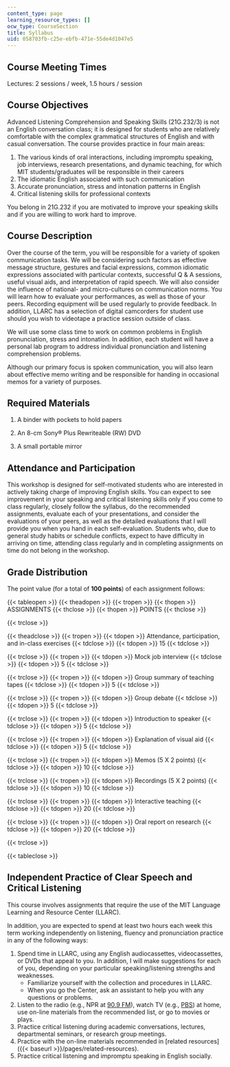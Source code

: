 ```yaml
---
content_type: page
learning_resource_types: []
ocw_type: CourseSection
title: Syllabus
uid: 058703fb-c25e-ebfb-471e-55de4d1047e5
---
```


Course Meeting Times
--------------------

Lectures: 2 sessions / week, 1.5 hours / session

Course Objectives
-----------------

Advanced Listening Comprehension and Speaking Skills (21G.232/3) is not an English conversation class; it is designed for students who are relatively comfortable with the complex grammatical structures of English and with casual conversation. The course provides practice in four main areas:

1.  The various kinds of oral interactions, including impromptu speaking, job interviews, research presentations, and dynamic teaching, for which MIT students/graduates will be responsible in their careers
2.  The idiomatic English associated with such communication
3.  Accurate pronunciation, stress and intonation patterns in English
4.  Critical listening skills for professional contexts

You belong in 21G.232 if you are motivated to improve your speaking skills and if you are willing to work hard to improve.

Course Description
------------------

Over the course of the term, you will be responsible for a variety of spoken communication tasks. We will be considering such factors as effective message structure, gestures and facial expressions, common idiomatic expressions associated with particular contexts, successful Q & A sessions, useful visual aids, and interpretation of rapid speech. We will also consider the influence of national- and micro-cultures on communication norms. You will learn how to evaluate your performances, as well as those of your peers. Recording equipment will be used regularly to provide feedback. In addition, LLARC has a selection of digital camcorders for student use should you wish to videotape a practice session outside of class.

We will use some class time to work on common problems in English pronunciation, stress and intonation. In addition, each student will have a personal lab program to address individual pronunciation and listening comprehension problems.

Although our primary focus is spoken communication, you will also learn about effective memo writing and be responsible for handing in occasional memos for a variety of purposes.

Required Materials
------------------

1.  A binder with pockets to hold papers
    
2.  An 8-cm Sony® Plus Rewriteable (RW) DVD
3.  A small portable mirror

Attendance and Participation
----------------------------

This workshop is designed for self-motivated students who are interested in actively taking charge of improving English skills. You can expect to see improvement in your speaking and critical listening skills only if you come to class regularly, closely follow the syllabus, do the recommended assignments, evaluate each of your presentations, and consider the evaluations of your peers, as well as the detailed evaluations that I will provide you when you hand in each self-evaluation. Students who, due to general study habits or schedule conflicts, expect to have difficulty in arriving on time, attending class regularly and in completing assignments on time do not belong in the workshop.

Grade Distribution
------------------

The point value (for a total of **100 points**) of each assignment follows:

{{< tableopen >}}
{{< theadopen >}}
{{< tropen >}}
{{< thopen >}}
ASSIGNMENTS
{{< thclose >}}
{{< thopen >}}
POINTS
{{< thclose >}}

{{< trclose >}}

{{< theadclose >}}
{{< tropen >}}
{{< tdopen >}}
Attendance, participation, and in-class exercises
{{< tdclose >}}
{{< tdopen >}}
15
{{< tdclose >}}

{{< trclose >}}
{{< tropen >}}
{{< tdopen >}}
Mock job interview
{{< tdclose >}}
{{< tdopen >}}
5
{{< tdclose >}}

{{< trclose >}}
{{< tropen >}}
{{< tdopen >}}
Group summary of teaching tapes
{{< tdclose >}}
{{< tdopen >}}
5
{{< tdclose >}}

{{< trclose >}}
{{< tropen >}}
{{< tdopen >}}
Group debate
{{< tdclose >}}
{{< tdopen >}}
5
{{< tdclose >}}

{{< trclose >}}
{{< tropen >}}
{{< tdopen >}}
Introduction to speaker
{{< tdclose >}}
{{< tdopen >}}
5
{{< tdclose >}}

{{< trclose >}}
{{< tropen >}}
{{< tdopen >}}
Explanation of visual aid
{{< tdclose >}}
{{< tdopen >}}
5
{{< tdclose >}}

{{< trclose >}}
{{< tropen >}}
{{< tdopen >}}
Memos (5 X 2 points)
{{< tdclose >}}
{{< tdopen >}}
10
{{< tdclose >}}

{{< trclose >}}
{{< tropen >}}
{{< tdopen >}}
Recordings (5 X 2 points)
{{< tdclose >}}
{{< tdopen >}}
10
{{< tdclose >}}

{{< trclose >}}
{{< tropen >}}
{{< tdopen >}}
Interactive teaching
{{< tdclose >}}
{{< tdopen >}}
20
{{< tdclose >}}

{{< trclose >}}
{{< tropen >}}
{{< tdopen >}}
Oral report on research
{{< tdclose >}}
{{< tdopen >}}
20
{{< tdclose >}}

{{< trclose >}}

{{< tableclose >}}

Independent Practice of Clear Speech and Critical Listening
-----------------------------------------------------------

This course involves assignments that require the use of the MIT Language Learning and Resource Center (LLARC).

In addition, you are expected to spend at least two hours each week this term working independently on listening, fluency and pronunciation practice in any of the following ways:

1.  Spend time in LLARC, using any English audiocassettes, videocassettes, or DVDs that appeal to you. In addition, I will make suggestions for each of you, depending on your particular speaking/listening strengths and weaknesses.
    *   Familiarize yourself with the collection and procedures in LLARC.
    *   When you go the Center, ask an assistant to help you with any questions or problems.
2.  Listen to the radio (e.g., NPR at [90.9 FM](http://www.wbur.org/)), watch TV (e.g., [PBS](http://www.pbs.org/)) at home, use on-line materials from the recommended list, or go to movies or plays.
3.  Practice critical listening during academic conversations, lectures, departmental seminars, or research group meetings.
4.  Practice with the on-line materials recommended in [related resources]({{< baseurl >}}/pages/related-resources).
5.  Practice critical listening and impromptu speaking in English socially.